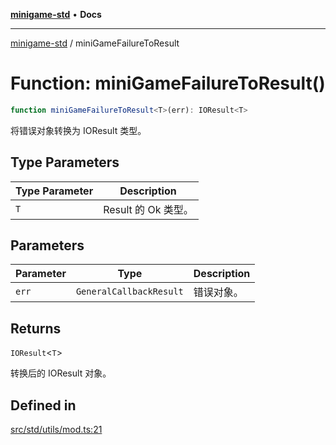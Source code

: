 [**minigame-std**](../README.md) • **Docs**

***

[minigame-std](../README.md) / miniGameFailureToResult

# Function: miniGameFailureToResult()

```ts
function miniGameFailureToResult<T>(err): IOResult<T>
```

将错误对象转换为 IOResult 类型。

## Type Parameters

| Type Parameter | Description |
| ------ | ------ |
| `T` | Result 的 Ok 类型。 |

## Parameters

| Parameter | Type | Description |
| ------ | ------ | ------ |
| `err` | `GeneralCallbackResult` | 错误对象。 |

## Returns

`IOResult`\<`T`\>

转换后的 IOResult 对象。

## Defined in

[src/std/utils/mod.ts:21](https://github.com/JiangJie/minigame-std/blob/ffbed6cccc22260d9da27c221c59422568396e08/src/std/utils/mod.ts#L21)
